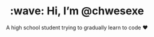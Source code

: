 <div align="center">
<h1> :wave: Hi, I’m @chwesexe</h1>
<p> A high school student trying to gradually learn to code ❤ </p>
